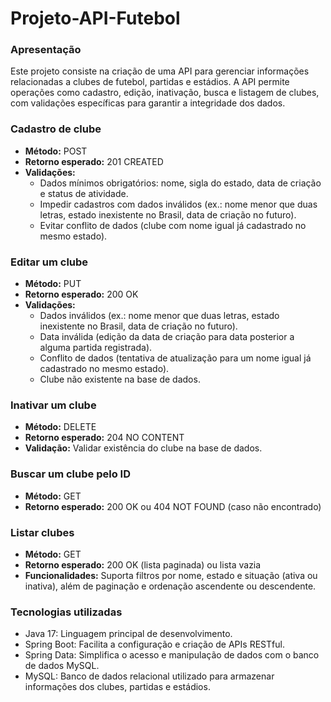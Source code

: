# Projeto-API-Futebol

### Apresentação
Este projeto consiste na criação de uma API para gerenciar informações relacionadas a clubes de futebol, partidas e estádios. A API permite operações como cadastro, edição, inativação, busca e listagem de clubes, com validações específicas para garantir a integridade dos dados.

### Cadastro de clube
- **Método:** POST
- **Retorno esperado:** 201 CREATED
- **Validações:**
  - Dados mínimos obrigatórios: nome, sigla do estado, data de criação e status de atividade.
  - Impedir cadastros com dados inválidos (ex.: nome menor que duas letras, estado inexistente no Brasil, data de criação no futuro).
  - Evitar conflito de dados (clube com nome igual já cadastrado no mesmo estado).

### Editar um clube
- **Método:** PUT
- **Retorno esperado:** 200 OK
- **Validações:**
  - Dados inválidos (ex.: nome menor que duas letras, estado inexistente no Brasil, data de criação no futuro).
  - Data inválida (edição da data de criação para data posterior a alguma partida registrada).
  - Conflito de dados (tentativa de atualização para um nome igual já cadastrado no mesmo estado).
  - Clube não existente na base de dados.

### Inativar um clube
- **Método:** DELETE
- **Retorno esperado:** 204 NO CONTENT
- **Validação:** Validar existência do clube na base de dados.

### Buscar um clube pelo ID
- **Método:** GET
- **Retorno esperado:** 200 OK ou 404 NOT FOUND (caso não encontrado)

### Listar clubes
- **Método:** GET
- **Retorno esperado:** 200 OK (lista paginada) ou lista vazia
- **Funcionalidades:** Suporta filtros por nome, estado e situação (ativa ou inativa), além de paginação e ordenação ascendente ou descendente.

### Tecnologias utilizadas
- Java 17: Linguagem principal de desenvolvimento.
- Spring Boot: Facilita a configuração e criação de APIs RESTful.
- Spring Data: Simplifica o acesso e manipulação de dados com o banco de dados MySQL.
- MySQL: Banco de dados relacional utilizado para armazenar informações dos clubes, partidas e estádios.
